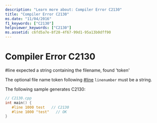 ```yaml
---
description: "Learn more about: Compiler Error C2130"
title: "Compiler Error C2130"
ms.date: "11/04/2016"
f1_keywords: ["C2130"]
helpviewer_keywords: ["C2130"]
ms.assetid: c6fd5a7e-8f28-4f67-99d1-95a13b0dff90
---
```

# Compiler Error C2130

\#line expected a string containing the filename, found 'token'

The optional file name token following [#line](../../preprocessor/hash-line-directive-c-cpp.md) `linenumber` must be a string.

The following sample generates C2130:

```cpp
// C2130.cpp
int main() {
   #line 1000 test   // C2130
   #line 1000 "test"   // OK
}
```
